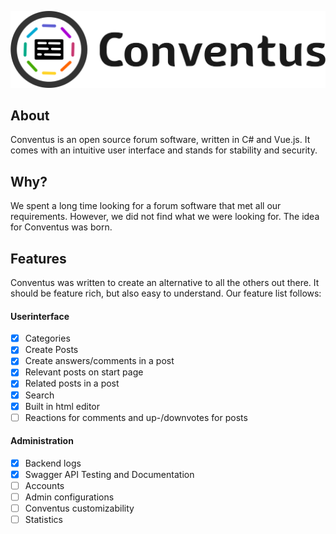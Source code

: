 ![Conventus-Logo-Text](https://github.com/Conventus-and-friends/Media/blob/main/Logo-Text/Conventus-Text-250.png?raw=true)

## About
Conventus is an open source forum software, written in C# and Vue.js. It comes with an intuitive user interface and stands for stability and security.

## Why?
We spent a long time looking for a forum software that met all our requirements. However, we did not find what we were looking for. The idea for Conventus was born.

## Features
Conventus was written to create an alternative to all the others out there. It should be feature rich, but also easy to understand. Our feature list follows:

#### Userinterface
- [x] Categories
- [x] Create Posts
- [x] Create answers/comments in a post
- [x] Relevant posts on start page
- [x] Related posts in a post
- [x] Search
- [x] Built in html editor
- [ ] Reactions for comments and up-/downvotes for posts

#### Administration
- [x] Backend logs
- [x] Swagger API Testing and Documentation
- [ ] Accounts
- [ ] Admin configurations
- [ ] Conventus customizability
- [ ] Statistics
